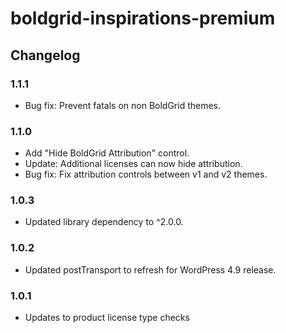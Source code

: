 # boldgrid-inspirations-premium

## Changelog ##

### 1.1.1 ###
* Bug fix: Prevent fatals on non BoldGrid themes.

### 1.1.0 ###
* Add "Hide BoldGrid Attribution" control.
* Update: Additional licenses can now hide attribution.
* Bug fix: Fix attribution controls between v1 and v2 themes.

### 1.0.3 ###
* Updated library dependency to ^2.0.0.

### 1.0.2 ###
* Updated postTransport to refresh for WordPress 4.9 release.

### 1.0.1 ###
* Updates to product license type checks
